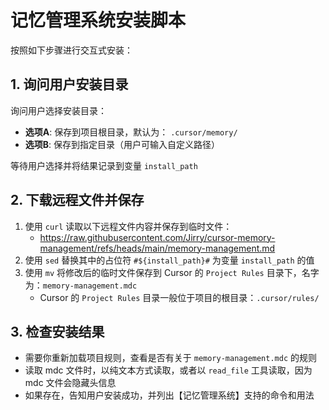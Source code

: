 # 记忆管理系统安装脚本

按照如下步骤进行交互式安装：

## 1. 询问用户安装目录

询问用户选择安装目录：
- **选项A**: 保存到项目根目录，默认为： `.cursor/memory/`
- **选项B**: 保存到指定目录（用户可输入自定义路径）

等待用户选择并将结果记录到变量 `install_path`

## 2. 下载远程文件并保存

1. 使用 `curl` 读取以下远程文件内容并保存到临时文件：
    - https://raw.githubusercontent.com/Jirry/cursor-memory-management/refs/heads/main/memory-management.md
2. 使用 `sed` 替换其中的占位符 `#${install_path}#` 为变量 `install_path` 的值
3. 使用 `mv` 将修改后的临时文件保存到 Cursor 的 `Project Rules` 目录下，名字为：`memory-management.mdc`
    - Cursor 的 `Project Rules` 目录一般位于项目的根目录：`.cursor/rules/`

## 3. 检查安装结果

- 需要你重新加载项目规则，查看是否有关于 `memory-management.mdc` 的规则
- 读取 mdc 文件时，以纯文本方式读取，或者以 `read_file` 工具读取，因为 mdc 文件会隐藏头信息
- 如果存在，告知用户安装成功，并列出【记忆管理系统】支持的命令和用法